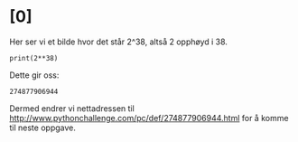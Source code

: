 # [0]

Her ser vi et bilde hvor det står 2^38, altså 2 opphøyd i 38.

`
print(2**38)
`

Dette gir oss:  

`274877906944`  

Dermed endrer vi nettadressen til http://www.pythonchallenge.com/pc/def/274877906944.html for å komme til neste oppgave.
